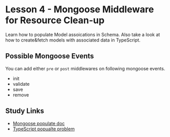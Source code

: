 # Lesson 4 - Mongoose Middleware for Resource Clean-up

Learn how to populate Model assoications in Schema. Also take a look at how to create&fetch models with associated data in TypeScript.

## Possible Mongoose Events

You can add either `pre` or `post` middlewares on following mongoose events.

- init
- validate
- save
- remove

## Study Links

- [Mongoose populate doc](https://mongoosejs.com/docs/populate.html)
- [TypeScript popualte problem](https://stackoverflow.com/questions/47923403/typescript-how-to-define-model-in-combination-with-using-mongoose-populate)
